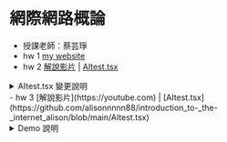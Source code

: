 # 網際網路概論
- 授課老師：蔡芸琤
- hw 1  [my website](https://alisonnnnn88.github.io/introduction_to-_the-_internet_alison/)
- hw 2  [解說影片](https://youtu.be/0LIIIj9rs88)  | [AItest.tsx](https://github.com/alisonnnnn88/introduction_to-_the-_internet_alison/blob/main/AItest.tsx)
<details>
  <summary>AItest.tsx 變更說明</summary>

<br>

- ✅ **1. 函式名稱變更**  
  原本：`AItest` → 後來：`HealthAssistant`  
  **目的**：將聊天機器人改為有主題性的「健康助手」，功能定位更清楚。

- ✅ **2. starter 預設提示變更**  
  原本：'嗨！幫我測試一下台北旅遊的一日行程～'  
  後來：'嗨！我今天需要記得喝水和運動～'  
  **目的**：修改成與健康主題相關的開場訊息，強化角色定位。

- ✅ **3. 初始訊息（AI歡迎語）變更**  
  原本：'👋 這裡是 Gemini 小幫手，有什麼想聊的？'  
  後來：'👋 這裡是健康助手，我會幫你提醒喝水、運動等！'  
  **目的**：改成與「健康提醒」相關的歡迎語，更讓使用者知道這是一個專為健康設計的AI助手。

- ✅ **4. Markdown 支援方式變更**  
  → 修改 `renderMarkdownLike` 函式  
  原本：自行拆行渲染 div  
  後來：使用 `react-markdown` 套件處理 Markdown  
  <img width="600" height="400" alt="image" src="https://github.com/user-attachments/assets/b068bb27-0989-492e-8a24-584a6c5a458e" /><br><br>
  **目的**：讓 AI 回覆能支援 Markdown（例如粗體、標題、條列式等），改善訊息顯示效果。

- ✅ **5. 根據第 4 點，引入新套件**  
  `import ReactMarkdown from 'react-markdown';`

- ✅ **6. 提示句按鈕內容修改**  
  原本：  
  - 今天台北有什麼免費展覽？  
  - 幫我把這段英文翻成中文：Hello from Taipei!  
  - 寫一首關於捷運的短詩  
  
  後來：  
  - 今天需要喝水提醒  
  - 請建議我一天三餐  
  - 幫我安排一個簡單的運動計劃  
  **目的**：更貼近健康主題，也更讓使用者知道怎麼問 AI 健康助手。

- ✅ **7. 樣式變更：加入 emoji 字型**  
  <img width="600" height="150" alt="image" src="https://github.com/user-attachments/assets/c49e30b6-a691-4b00-a5e4-e96a476f8402" />  
  **目的**：使用表情符號清楚標示重點文字，讓使用者快速抓到重點建議。

- ✅ **8. 頁面標題修改**  
  原本：`Gemini Chat（直連 SDK，不經 proxy）`  
  後來：`健康助手（Gemini API）`  
  **目的**：在網頁最上面清楚標示 AI 助手名稱。

</details>
- hw 3  [解說影片](https://youtube.com)  | [AItest.tsx](https://github.com/alisonnnnn88/introduction_to-_the-_internet_alison/blob/main/AItest.tsx)
<details>
  <summary>Demo 說明</summary>

<br>
-**這個專案是一個電影小高手，可以幫助喜歡看電影的朋友們快速搜索AI推薦的熱門電影，或是對相關電影影評、海報設計等等有興趣也可以問這個AI。**
- 這邊主要有兩個功能:
  一、畫面上方可以點選【🔥 熱門電影】，讓使用者挑選想看的類型點選由AI為您解答此類型的熱門電影
  二、畫面下方有對話框，可以自行輸入文字詢問AI關於電影的問題，也可以參考紫色按鈕的問題，幫助使用者有更好的詢問方向
- 畫面的呈現:
  我這次主要以暗色系呈現背景，黃色或白色顯示文字，展現一種科技感。
- 程式碼與功能說明:
- ✅ **1. 熱門電影可以篩選類型**  
<img width="1848" height="597" alt="image" src="https://github.com/user-attachments/assets/30b81683-d0b8-4481-a93b-81d1bb65ee77" />
<img width="1891" height="615" alt="image" src="https://github.com/user-attachments/assets/d219bc55-ba52-410d-8dff-41575fd4a3ce" />
- ✅ **2. 安裝 ReactMarkdown**  
  支援 AI 回應以粗體或表情符號標示重點。
<img width="1856" height="689" alt="image" src="https://github.com/user-attachments/assets/e93d1eec-e686-4199-9b39-1ac7f61a8a00" />
-✅ **3. 對話框以灰字顯示，等待使用者輸入文字**
  以 placeholder 呈現灰字的部分(灰色為預設)
<img width="1847" height="123" alt="image" src="https://github.com/user-attachments/assets/f255c03f-1a48-4ef2-b831-af860cb0d52f" />
-✅ **4. 以紫色按鈕提示使用者怎麼問AI**
<img width="1633" height="102" alt="image" src="https://github.com/user-attachments/assets/cfe6b4ad-283e-4f3a-a557-db72cedf141f" />
-✅ **5. 有成功出現 Loading 狀態**
<img width="1847" height="330" alt="image" src="https://github.com/user-attachments/assets/cc2dc6f1-6aca-42a0-bcb9-f0aad6090c35" />

</details>
